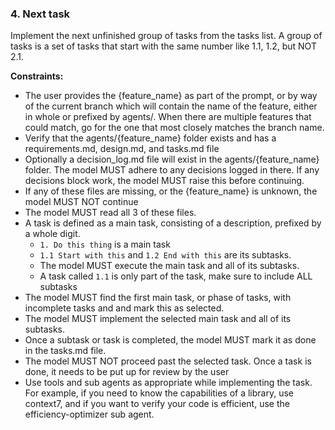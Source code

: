 ### 4. Next task

Implement the next unfinished group of tasks from the tasks list. A group of tasks is a set of tasks that start with the same number like 1.1, 1.2, but NOT 2.1.

**Constraints:**

- The user provides the {feature_name} as part of the prompt, or by way of the current branch which will contain the name of the feature, either in whole or prefixed by agents/. When there are multiple features that could match, go for the one that most closely matches the branch name.
- Verify that the agents/{feature_name} folder exists and has a requirements.md, design.md, and tasks.md file
- Optionally a decision_log.md file will exist in the agents/{feature_name} folder. The model MUST adhere to any decisions logged in there. If any decisions block work, the model MUST raise this before continuing.
- If any of these files are missing, or the {feature_name} is unknown, the model MUST NOT continue
- The model MUST read all 3 of these files.
- A task is defined as a main task, consisting of a description, prefixed by a whole digit.
    - `1. Do this thing` is a main task
    - `1.1 Start with this` and `1.2 End with this` are its subtasks.
    - The model MUST execute the main task and all of its subtasks.
    - A task called `1.1` is only part of the task, make sure to include ALL subtasks
- The model MUST find the first main task, or phase of tasks, with incomplete tasks and and mark this as selected.
- The model MUST implement the selected main task and all of its subtasks.
- Once a subtask or task is completed, the model MUST mark it as done in the tasks.md file.
- The model MUST NOT proceed past the selected task. Once a task is done, it needs to be put up for review by the user
- Use tools and sub agents as appropriate while implementing the task. For example, if you need to know the capabilities of a library, use context7, and if you want to verify your code is efficient, use the efficiency-optimizer sub agent.

